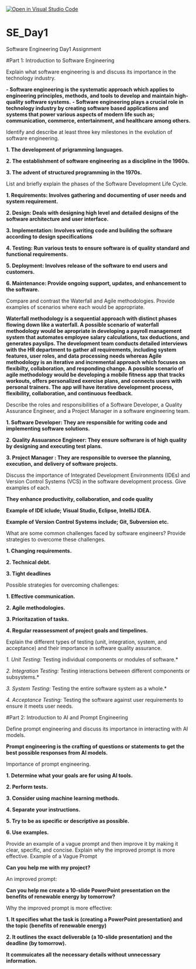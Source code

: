 [![Open in Visual Studio Code](https://classroom.github.com/assets/open-in-vscode-2e0aaae1b6195c2367325f4f02e2d04e9abb55f0b24a779b69b11b9e10269abc.svg)](https://classroom.github.com/online_ide?assignment_repo_id=15569192&assignment_repo_type=AssignmentRepo)
# SE_Day1
Software Engineering Day1 Assignment

#Part 1: Introduction to Software Engineering

Explain what software engineering is and discuss its importance in the technology industry.


**- Software engineering is the systematic approach which applies to engineering principles, methods, and tools to develop and maintain high-quality software systems.**
**- Software engineering plays a crucial role in technology industry by creating software based applications and systems that power various aspects of modern life such as; communication, commerce, entertainment, and healthcare among others.**


Identify and describe at least three key milestones in the evolution of software engineering.


**1. The development of prigramming languages.**

**2. The establishment of software engineering as a discipline in the 1960s.**

**3. The advent of structured programming in the 1970s.**


List and briefly explain the phases of the Software Development Life Cycle.


**1. Requirements: Involves gathering and documenting of user needs and system requirement.**

**2. Design: Deals with designing high level and detailed designs of the software architecture and user interface.**

**3. Implementation: Involves writing code and building the software according to design specifications**

**4. Testing: Run various tests to ensure software is of quality standard and functional requirements.**

**5. Deployment: Involves release of the software to end users and customers.**

**6. Maintenance: Provide ongoing support, updates, and enhancement to the software.**


Compare and contrast the Waterfall and Agile methodologies. Provide examples of scenarios where each would be appropriate.


**Waterfall methodology is a sequential approach with distinct phases flowing down like a waterfall. A possible scenario of waterfall methodology would be apropriate in developing a payroll management system that automates employee salary calculations, tax deductions, and generates payslips. The development team conducts detailed interviews with the HR department to gather all requirements, including system features, user roles, and data processing needs whereas Agile methodology is an iterative and incremental approach which focuses on flexibilty, collaboration, and responding change. A possible scenario of agile methodology would be developing a mobile fitness app that tracks workouts, offers personalized exercise plans, and connects users with personal trainers. The app will have iterative development process, flexibility, collaboration, and continuous feedback.**


Describe the roles and responsibilities of a Software Developer, a Quality Assurance Engineer, and a Project Manager in a software engineering team.


**1. Software Developer: They are responsible for writing code and implementing software solutions.**

**2. Quality Assuarance Engineer: They ensure softwrare is of high quality by designing and executing test plans.**

**3. Project Manager : They are responsible to oversee the planning, execution, and delivery of software projects.**


Discuss the importance of Integrated Development Environments (IDEs) and Version Control Systems (VCS) in the software development process. Give examples of each.


**They enhance productivity, collaboration, and code quality**

**Example of IDE iclude; Visual Studio, Eclipse, IntelliJ IDEA.**

**Example of Version Control Systems include; Git, Subversion etc.**


What are some common challenges faced by software engineers? Provide strategies to overcome these challenges.


**1. Changing requirements.**

**2. Technical debt.**

**3. Tight deadlines**


Possible strategies for overcoming challenges: 


**1. Effective communication.**

**2. Agile methodologies.**

**3. Prioritazation of tasks.**

**4. Regular reassessment of project goals and timpelines.**


Explain the different types of testing (unit, integration, system, and acceptance) and their importance in software quality assurance.


*1. Unit Testing:* Testing individual components or modules of software.*

*2. Integration Testing:* Testing interactions between different components or subsystems.*

*3. System Testing:* Testing the entire software system as a whole.*

*4. Acceptance Testing:* Testing the software against user requirements to ensure it meets user needs.


#Part 2: Introduction to AI and Prompt Engineering

Define prompt engineering and discuss its importance in interacting with AI models.


**Prompt engineering is the crafting of questions or statements to get the best possible responses from AI models.**


Importance of prompt engineering.


**1. Determine what your goals are for using AI tools.**

**2. Perform tests.**

**3. Consider using machine learning methods.**

**4. Separate your instructions.**

**5. Try to be as specific or descriptive as possible.**

**6. Use examples.**


Provide an example of a vague prompt and then improve it by making it clear, specific, and concise. Explain why the improved prompt is more effective.
Example of a Vague Prompt


**Can you help me with my project?**

An improved prompt:

**Can you help me create a 10-slide PowerPoint presentation on the benefits of renewable energy by tomorrow?**

Why the improved prompt is more effective:

**1. It specifies what the task is (creating a PowerPoint presentation) and the topic (benefits of renewable energy)**

**2. It outlines the exact deliverable (a 10-slide presentation) and the deadline (by tomorrow).**

**It commuicates all the necessary details without unnecessary information.**

